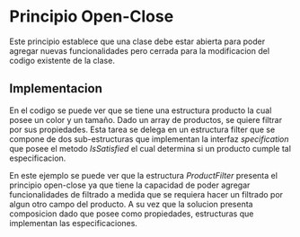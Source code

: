 # Principio Open-Close

Este principio establece que una clase debe estar abierta para poder agregar nuevas funcionalidades pero cerrada para la
modificacion del codigo existente de la clase.

## Implementacion

En el codigo se puede ver que se tiene una estructura producto la cual posee un color y un tamaño. Dado un array de
productos, se quiere filtrar por sus propiedades. Esta tarea se delega en un estructura filter que se compone de dos
sub-estructuras que implementan la interfaz _specification_ que posee el metodo _*IsSatisfied*_ el cual determina si
un producto cumple tal especificacion.

En este ejemplo se puede ver que la estructura *ProductFilter* presenta el principio open-close ya que tiene la
capacidad de poder agregar funcionalidades de filtrado a medida que se requiera hacer un filtrado por algun otro
campo del producto. A su vez que la solucion presenta composicion dado que posee como propiedades, estructuras que
implementan las especificaciones.
